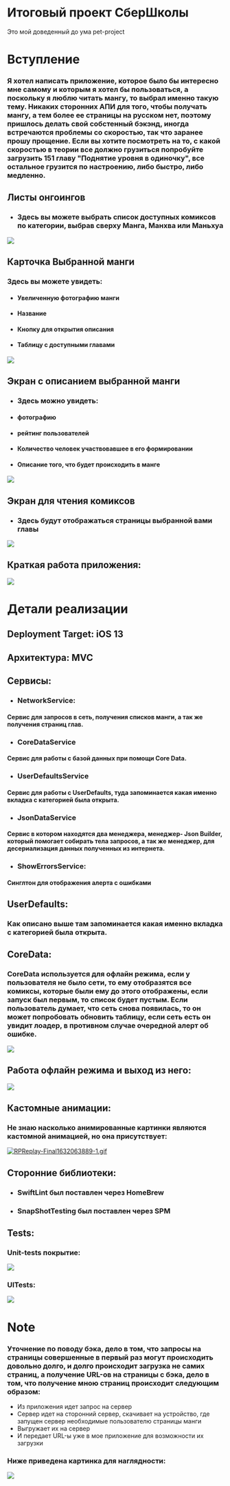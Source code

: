 # Итоговый проект СберШколы
Это мой доведенный до ума pet-project
# Вступление
### Я хотел написать приложение, которое было бы интересно мне самому и которым я хотел бы пользоваться, а поскольку я люблю читать мангу, то выбрал именно такую тему. Никаких сторонних АПИ для того, чтобы получать мангу, а тем более ее страницы на русском нет, поэтому пришлось делать свой собстенный бэкэнд, иногда встречаются проблемы со скоростью, так что заранее прошу прощение. Если вы хотите посмотреть на то, с какой скоростью в теории все должно грузиться попробуйте загрузить 151 главу "Поднятие уровня в одиночку", все остальное грузится по настроению, либо быстро, либо медленно.

## Листы онгоингов
* ### Здесь вы можете выбрать список доступных комиксов по категории, выбрав сверху Манга, Манхва или Маньхуа
![](ForReadMe/ongoings.png)

## Карточка Выбранной манги
### Здесь вы можете увидеть:
* #### Увеличенную фотографию манги
* #### Название
* #### Кнопку для открытия описания
* #### Таблицу с доступными главами
![](ForReadMe/manga.png)

## Экран с описанием выбранной манги
* ### Здесь можно увидеть:
* #### фотографию
* #### рейтинг пользователей
* #### Количество человек участвовавшее в его формировании
* #### Описание того, что будет происходить в манге
![](ForReadMe/description.png)

## Экран для чтения комиксов 
* ### Здесь будут отображаться страницы выбранной вами главы
![](ForReadMe/read.png)

## Краткая работа приложения:
![](ForReadMe/shortWork.gif)

# Детали реализации
## Deployment Target: iOS 13

## Архитектура: MVC

## Сервисы:
* ### NetworkService:
#### Сервис для запросов в сеть, получения списков манги, а так же получения страниц глав.
* ### CoreDataService
#### Сервис для работы с базой данных при помощи Core Data.
* ### UserDefaultsService
#### Сервис для работы с UserDefaults, туда запоминается какая именно вкладка с категорией была открыта.
* ### JsonDataService
#### Сервис в котором находятся два менеджера, менеджер- Json Builder, который помогает собирать тела запросов, а так же менеджер, для десериализация данных полученных из интернета.
* ### ShowErrorsService:
#### Синглтон для отображения алерта с ошибками

## UserDefaults:
### Как описано выше там запоминается какая именно вкладка с категорией была открыта.

## CoreData:
### CoreData используется для офлайн режима, если у пользователя не было сети, то ему отобразятся все комиксы, которые были ему до этого отображены, если запуск был первым, то список будет пустым. Если пользователь думает, что сеть снова появилась, то он может попробовать обновить таблицу, если сеть есть он увидит лоадер, в противном случае очередной алерт об ошибке.
![](ForReadMe/offline.png)

## Работа офлайн режима и выход из него: 
![](ForReadMe/offlineWork.gif)

## Кастомные анимации: 
### Не знаю насколько анимированные картинки являются кастомной анимацией, но она присутствует:
[![RPReplay-Final1632063889-1.gif](https://i.postimg.cc/pLRJ3JGZ/RPReplay-Final1632063889-1.gif)](https://postimg.cc/PPVDwYkp)

## Cторонние библиотеки:
* ### SwiftLint был поставлен через HomeBrew
* ### SnapShotTesting был поставлен через SPM

## Tests:
### Unit-tests покрытие:
![](https://i.postimg.cc/76D7dHYW/code-Coverage.png)
### UITests:
![](https://i.postimg.cc/Y0DWvQN5/UITests.png)

#  Note
### Уточнение по поводу бэка, дело в том, что запросы на страницы совершенные в первый раз могут происходить довольно долго, и долго происходит загрузка не самих страниц, а получение URL-ов на страницы с бэка, дело в том, что получение мною страниц происходит следующим образом: 
* Из приложения идет запрос на сервер
* Сервер идет на сторонний сервер, скачивает на устройство, где запущен сервер необходимые пользователю страницы манги
* Выгружает их на сервер 
* И передает URL-ы уже в мое приложение для возможности их загрузки
### Ниже приведена картинка для наглядности:
![](https://i.postimg.cc/0jyS5VSG/server.png)
